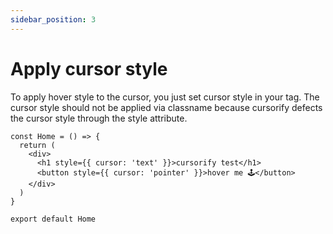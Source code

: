 ```yaml
---
sidebar_position: 3
---
```


# Apply cursor style

To apply hover style to the cursor, you just set cursor style in your tag. The cursor style should not be applied via classname because cursorify defects the cursor style through the style attribute.

```tsx
const Home = () => {
  return (
    <div>
      <h1 style={{ cursor: 'text' }}>cursorify test</h1>
      <button style={{ cursor: 'pointer' }}>hover me 🕹️</button>
    </div>
  )
}

export default Home
```
